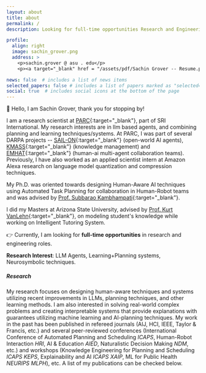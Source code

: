 ```yaml
---
layout: about
title: about
permalink: /
description: Looking for full-time opportunities Research and Engineering Positions

profile:
  align: right
  image: sachin_grover.png
  address: >
    <p>sachin.grover @ asu . edu</p>
    <p><a target="_blank" href = "/assets/pdf/Sachin Grover -- Resume.pdf">Curriculum Vitae</a>

news: false  # includes a list of news items
selected_papers: false # includes a list of papers marked as "selected={true}"
social: true  # includes social icons at the bottom of the page
---
```


:wave: Hello, I am Sachin Grover, thank you for stopping by!

I am a research scientist at [PARC](https://www.sri.com/research/future-concepts-division/){:target="\_blank"}, part of SRI International. My research interests are in llm based agents, and combining planning and learning techniques/systems. 
At PARC, I was part of several DARPA projects -- [SAIL-ON](https://www.darpa.mil/program/science-of-artificial-intelligence-and-learning-for-open-world-novelty){:target="\_blank"} (open-world AI agents), [KMASS](https://www.darpa.mil/program/knowledge-management-at-scale-and-speed){:target="\_blank"} (knowledge management) and [EMHAT](https://www.darpa.mil/program/exploratory-moldels-of-human-ai-teams){:target="\_blank"} (human-ai multi-agent collaboration teams). 
Previously, I have also worked as an applied scientist intern at Amazon Alexa research on language model quantization and compression techniques.

My Ph.D. was oriented towards designing Human-Aware AI techniques using Automated Task Planning for collaboration in Human-Robot teams and was advised by [Prof. Subbarao Kambhampati](https://rakaposhi.eas.asu.edu){:target="\_blank"}.

I did my Masters at Arizona State University, advised by [Prof. Kurt VanLehn](https://www.public.asu.edu/~kvanlehn/){:target="\_blank"}, on modeling student's knowledge while working on Intelligent Tutoring System.

:point_right: Currently, I am looking for __full-time opportunities__ in research and engineering roles.

__Research Interest__: LLM Agents, Learning+Planning systems, Neurosymbolic techniques.

##### Research
My research focuses on designing human-aware techniques and systems utilizing recent improvements in LLMs, planning techniques, and other learning methods.
I am also interested in solving real-world complex problems and creating interpretable systems that provide explanations with guarantees utilizing machine learning and AI-planning techniques.
My work in the past has been published in refereed journals (AIJ, HCI, IEEE, Taylor & Francis, etc.) and several peer-reviewed conferences (International Conference of Automated Planning and Scheduling _ICAPS_, Human-Robot Interaction _HRI_, AI & Education _AIED_, Naturalistic Decision Making _NDM_, etc.) and workshops (Knowledge Engineering for Planning and Scheduling _ICAPS KEPS_, Explainability and AI _ICAPS XAIP_, ML for Public Health _NEURIPS MLPH_), etc. A list of my publications can be checked below.
